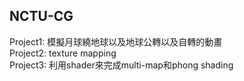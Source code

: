 ## NCTU-CG
Project1: 模擬月球繞地球以及地球公轉以及自轉的動畫</br>
Project2: texture mapping</br>
Project3: 利用shader來完成multi-map和phong shading</br>
